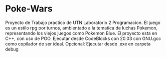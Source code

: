 # Poke-Wars
Proyecto de Trabajo practico de UTN Laboratorio 2 Programacion.
El juego es un estilo rpg por turnos, ambientado a la tematica de luchas Pokemon, representando los viejos juegos como Pokemon Blue. 
El proyecto esta en C++, con uso de POO.
Ejecutar desde CodeBlocks con 20.03 con GNU.gcc como copilador de ser ideal.
Opcional: Ejecutar desde .exe en carpeta debug
